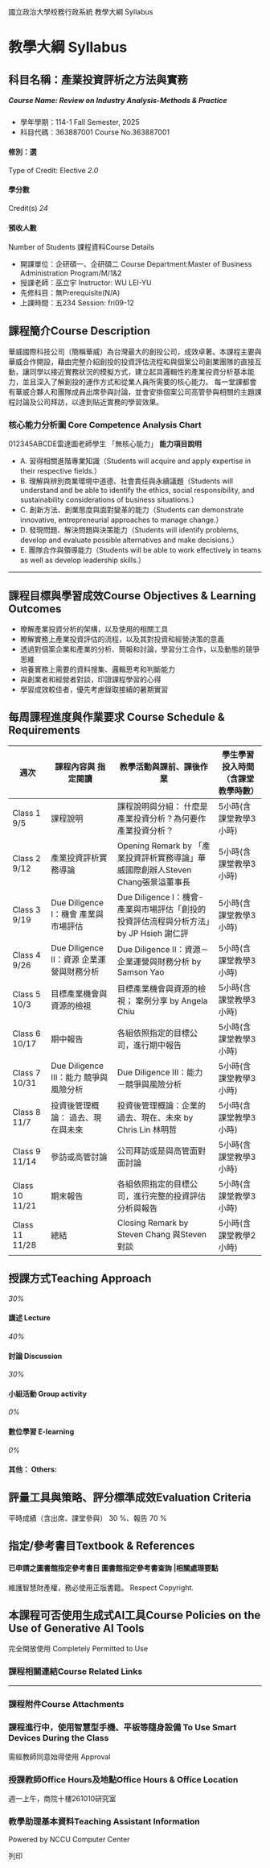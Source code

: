 國立政治大學校務行政系統 教學大綱 Syllabus
# 教學大綱 Syllabus
##  科目名稱：產業投資評析之方法與實務
#####  Course Name: Review on Industry Analysis-Methods & Practice
  * 學年學期：114-1 Fall Semester, 2025 
  * 科目代碼：363887001 Course No.363887001


#### 修別：選
Type of Credit: Elective 
_2.0_
#### 學分數
Credit(s)
_24_
#### 預收人數
Number of Students
課程資料Course Details
  * 開課單位：企研碩一、企研碩二 Course Department:Master of Business Administration Program/M/1&2 
  * 授課老師：巫立宇 Instructor: WU LEI-YU 
  * 先修科目：無Prerequisite(N/A)
  * 上課時間：五234 Session: fri09-12


##  課程簡介Course Description
華威國際科技公司（簡稱華威）為台灣最大的創投公司，成效卓著。本課程主要與華威合作開設，藉由完整介紹創投的投資評估流程和與個案公司創業團隊的直接互動，讓同學以接近實務狀況的模擬方式，建立起具邏輯性的產業投資分析基本能力，並且深入了解創投的運作方式和從業人員所需要的核心能力。
每一堂課都會有華威合夥人和團隊成員出席參與討論，並會安排個案公司高管參與相關的主題課程討論及公司拜訪，以達到貼近實務的學習效果。
###  核心能力分析圖 Core Competence Analysis Chart
012345ABCDE雷達圖老師學生
「無核心能力」 
**能力項目說明**
  * A. 習得相關進階專業知識（Students will acquire and apply expertise in their respective fields.）
  * B. 理解與辨別商業環境中道德、社會責任與永續議題（Students will understand and be able to identify the ethics, social responsibility, and sustainability considerations of business situations.）
  * C. 創新方法、創業態度與面對變革的能力（Students can demonstrate innovative, entrepreneurial approaches to manage change.）
  * D. 發現問題、解決問題與決策能力（Students will identify problems, develop and evaluate possible alternatives and make decisions.）
  * E. 團隊合作與領導能力（Students will be able to work effectively in teams as well as develop leadership skills.）


* * *
##  課程目標與學習成效Course Objectives & Learning Outcomes 
  * 暸解產業投資分析的架構，以及使用的相關工具
  * 瞭解實務上產業投資評估的流程，以及其對投資和經營決策的意義
  * 透過對個案企業和產業的分析、簡報和討論，學習分工合作，以及動態的競爭思維
  * 培養實務上需要的資料搜集、邏輯思考和判斷能力
  * 與創業者和經營者對談，印證課程學習的心得
  * 學習成效較佳者，優先考慮錄取接續的暑期實習


##  每周課程進度與作業要求 Course Schedule & Requirements
**週次** |  **課程內容與** **指定閱讀** |  **教學活動與課前、課後作業** |  **學生學習投入時間** **（含課堂教學時數）**  
---|---|---|---  
Class 1 9/5 |  課程說明 |  課程說明與分組： 什麼是產業投資分析？為何要作產業投資分析？ |  5小時(含課堂教學3小時)  
Class 2 9/12 |  產業投資評析實務導論 |  Opening Remark by 「產業投資評析實務導論」華威國際創辦人Steven Chang張景溢董事長 |  5小時(含課堂教學3小時)  
Class 3 9/19 |  Due Diligence I：機會 產業與市場評估  |  Due Diligence I：機會-產業與市場評估「創投的投資評估流程與分析方法」by JP Hsieh 謝仁評 |  5小時(含課堂教學3小時)  
Class 4 9/26 |  Due Diligence II：資源 企業運營與財務分析 |  Due Diligence II：資源－企業運營與財務分析 by Samson Yao |  5小時(含課堂教學3小時)  
Class 5 10/3 |  目標產業機會與資源的檢視 |  目標產業機會與資源的檢視； 案例分享 by Angela Chiu |  5小時(含課堂教學3小時)  
Class 6 10/17 |  期中報告 |  各組依照指定的目標公司，進行期中報告 |  5小時(含課堂教學3小時)  
Class 7 10/31 |  Due Diligence III：能力 競爭與風險分析 |  Due Diligence III：能力－競爭與風險分析 |  5小時(含課堂教學3小時)  
Class 8 11/7 |  投資後管理概論： 過去、現在與未來 |  投資後管理概論：企業的過去、現在、未來 by Chris Lin 林明哲 |  5小時(含課堂教學3小時)  
Class 9 11/14 |  參訪或高管討論 |  公司拜訪或是與高管面對面討論 |  5小時(含課堂教學3小時)  
Class 10 11/21 |  期末報告 |  各組依照指定的目標公司，進行完整的投資評估分析與報告 |  5小時(含課堂教學3小時)  
Class 11 11/28 |  總結 |  Closing Remark by Steven Chang 與Steven對談 |  5小時(含課堂教學2小時)  
##  授課方式Teaching Approach
_30%_
####  講述 Lecture
_40%_
####  討論 Discussion
_30%_
####  小組活動 Group activity
_0%_
####  數位學習 E-learning
_0%_
####  其他： Others:
##  評量工具與策略、評分標準成效Evaluation Criteria
平時成績（含出席、課堂參與） 30 %、報告 70 %
##  指定/參考書目Textbook & References
####  已申請之圖書館指定參考書目  圖書館指定參考書查詢 |相關處理要點
維護智慧財產權，務必使用正版書籍。 Respect Copyright.
##  本課程可否使用生成式AI工具Course Policies on the Use of Generative AI Tools
完全開放使用 Completely Permitted to Use
###  課程相關連結Course Related Links
* * *
###  課程附件Course Attachments
###  課程進行中，使用智慧型手機、平板等隨身設備 To Use Smart Devices During the Class
需經教師同意始得使用  Approval
###  授課教師Office Hours及地點Office Hours & Office Location
週一上午，商院十樓261010研究室
###  教學助理基本資料Teaching Assistant Information
Powered by NCCU Computer Center
  
列印
